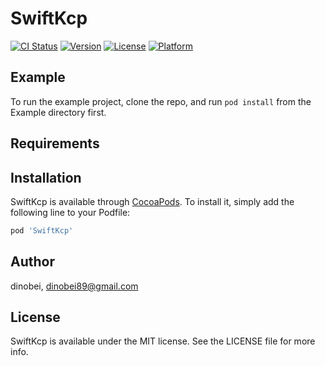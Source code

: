 # SwiftKcp

[![CI Status](https://img.shields.io/travis/dinobei/SwiftKcp.svg?style=flat)](https://travis-ci.org/dinobei/SwiftKcp)
[![Version](https://img.shields.io/cocoapods/v/SwiftKcp.svg?style=flat)](https://cocoapods.org/pods/SwiftKcp)
[![License](https://img.shields.io/cocoapods/l/SwiftKcp.svg?style=flat)](https://cocoapods.org/pods/SwiftKcp)
[![Platform](https://img.shields.io/cocoapods/p/SwiftKcp.svg?style=flat)](https://cocoapods.org/pods/SwiftKcp)

## Example

To run the example project, clone the repo, and run `pod install` from the Example directory first.

## Requirements

## Installation

SwiftKcp is available through [CocoaPods](https://cocoapods.org). To install
it, simply add the following line to your Podfile:

```ruby
pod 'SwiftKcp'
```

## Author

dinobei, dinobei89@gmail.com

## License

SwiftKcp is available under the MIT license. See the LICENSE file for more info.
